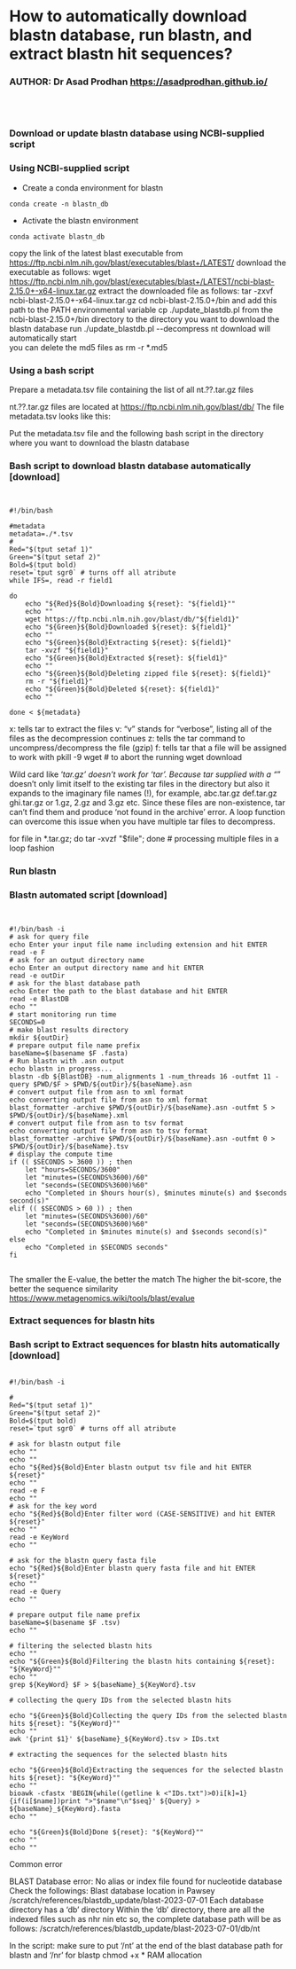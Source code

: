 # **How to automatically download blastn database, run blastn, and extract blastn hit sequences?** <br />


### **AUTHOR: Dr Asad Prodhan** https://asadprodhan.github.io/


<br />


<br />



### **Download or update blastn database using NCBI-supplied script**


### **Using NCBI-supplied script**  


- Create a conda environment for blastn
  

```
conda create -n blastn_db
```


- Activate the blastn environment

   
```
conda activate blastn_db
```


copy the link of the latest blast executable from https://ftp.ncbi.nlm.nih.gov/blast/executables/blast+/LATEST/ 
download the executable as follows: wget https://ftp.ncbi.nlm.nih.gov/blast/executables/blast+/LATEST/ncbi-blast-2.15.0+-x64-linux.tar.gz 
extract the downloaded file as follows: tar -zxvf ncbi-blast-2.15.0+-x64-linux.tar.gz
cd ncbi-blast-2.15.0+/bin and add this path to the PATH environmental variable 
cp ./update_blastdb.pl from the ncbi-blast-2.15.0+/bin directory to the directory you want to download the blastn database
run ./update_blastdb.pl --decompress nt
download will automatically start  
you can delete the md5 files as rm -r *.md5


### **Using a bash script**  



Prepare a metadata.tsv file containing the list of all nt.??.tar.gz files

nt.??.tar.gz files are located at https://ftp.ncbi.nlm.nih.gov/blast/db/
The file metadata.tsv looks like this:

Put the metadata.tsv file and the following bash script in the directory where you want to download the blastn database


### **Bash script to download blastn database automatically [download]**


```


#!/bin/bash

#metadata
metadata=./*.tsv
#
Red="$(tput setaf 1)"
Green="$(tput setaf 2)"
Bold=$(tput bold)
reset=`tput sgr0` # turns off all atribute
while IFS=, read -r field1   

do  
    echo "${Red}${Bold}Downloading ${reset}: "${field1}"" 
    echo ""
    wget https://ftp.ncbi.nlm.nih.gov/blast/db/"${field1}" 
    echo "${Green}${Bold}Downloaded ${reset}: ${field1}"
    echo ""
    echo "${Green}${Bold}Extracting ${reset}: ${field1}"
    tar -xvzf "${field1}"
    echo "${Green}${Bold}Extracted ${reset}: ${field1}"
    echo ""
    echo "${Green}${Bold}Deleting zipped file ${reset}: ${field1}"
    rm -r "${field1}"
    echo "${Green}${Bold}Deleted ${reset}: ${field1}"
    echo ""

done < ${metadata}

```


x: tells tar to extract the files
v: “v” stands for “verbose”, listing all of the files as the decompression continues
z: tells the tar command to uncompress/decompress the file (gzip)
f: tells tar that a file will be assigned to work with
pkill -9 wget # to abort the running wget download


Wild card like ‘*tar.gz’ doesn’t work for ‘tar’. Because tar supplied with a “*” doesn’t only limit itself to the existing tar files in the directory but also it expands to the imaginary file names (!), for example, abc.tar.gz def.tar.gz ghi.tar.gz or 1.gz, 2.gz and 3.gz etc. Since these files are non-existence, tar can’t find them and produce ‘not found in the archive’ error. A loop function can overcome this issue when you have multiple tar files to decompress.

for file in *.tar.gz; do tar -xvzf "$file"; done # processing multiple files in a loop fashion


### **Run blastn**


### **Blastn automated script [download]**


```


#!/bin/bash -i
# ask for query file
echo Enter your input file name including extension and hit ENTER
read -e F
# ask for an output directory name
echo Enter an output directory name and hit ENTER
read -e outDir
# ask for the blast database path
echo Enter the path to the blast database and hit ENTER
read -e BlastDB
echo ""
# start monitoring run time
SECONDS=0
# make blast results directory
mkdir ${outDir}
# prepare output file name prefix
baseName=$(basename $F .fasta)
# Run blastn with .asn output
echo blastn in progress...
blastn -db ${BlastDB} -num_alignments 1 -num_threads 16 -outfmt 11 -query $PWD/$F > $PWD/${outDir}/${baseName}.asn
# convert output file from asn to xml format
echo converting output file from asn to xml format
blast_formatter -archive $PWD/${outDir}/${baseName}.asn -outfmt 5 > $PWD/${outDir}/${baseName}.xml
# convert output file from asn to tsv format
echo converting output file from asn to tsv format
blast_formatter -archive $PWD/${outDir}/${baseName}.asn -outfmt 0 > $PWD/${outDir}/${baseName}.tsv
# display the compute time
if (( $SECONDS > 3600 )) ; then
    let "hours=SECONDS/3600"
    let "minutes=(SECONDS%3600)/60"
    let "seconds=(SECONDS%3600)%60"
    echo "Completed in $hours hour(s), $minutes minute(s) and $seconds second(s)"
elif (( $SECONDS > 60 )) ; then
    let "minutes=(SECONDS%3600)/60"
    let "seconds=(SECONDS%3600)%60"
    echo "Completed in $minutes minute(s) and $seconds second(s)"
else
    echo "Completed in $SECONDS seconds"
fi


```


The smaller the E-value, the better the match
The higher the bit-score, the better the sequence similarity
https://www.metagenomics.wiki/tools/blast/evalue



### **Extract sequences for blastn hits**


### **Bash script to Extract sequences for blastn hits automatically [download]**



```

#!/bin/bash -i

#
Red="$(tput setaf 1)"
Green="$(tput setaf 2)"
Bold=$(tput bold)
reset=`tput sgr0` # turns off all atribute

# ask for blastn output file
echo ""
echo ""
echo "${Red}${Bold}Enter blastn output tsv file and hit ENTER ${reset}" 
echo ""
read -e F
echo ""
# ask for the key word
echo "${Red}${Bold}Enter filter word (CASE-SENSITIVE) and hit ENTER ${reset}" 
echo ""
read -e KeyWord
echo ""

# ask for the blastn query fasta file
echo "${Red}${Bold}Enter blastn query fasta file and hit ENTER ${reset}" 
echo ""
read -e Query
echo ""

# prepare output file name prefix
baseName=$(basename $F .tsv)
echo ""

# filtering the selected blastn hits
echo ""
echo "${Green}${Bold}Filtering the blastn hits containing ${reset}: "${KeyWord}"" 
echo ""
grep ${KeyWord} $F > ${baseName}_${KeyWord}.tsv

# collecting the query IDs from the selected blastn hits

echo "${Green}${Bold}Collecting the query IDs from the selected blastn hits ${reset}: "${KeyWord}"" 
echo ""
awk '{print $1}' ${baseName}_${KeyWord}.tsv > IDs.txt

# extracting the sequences for the selected blastn hits

echo "${Green}${Bold}Extracting the sequences for the selected blastn hits ${reset}: "${KeyWord}"" 
echo ""
bioawk -cfastx 'BEGIN{while((getline k <"IDs.txt")>0)i[k]=1}{if(i[$name])print ">"$name"\n"$seq}' ${Query} > ${baseName}_${KeyWord}.fasta
echo ""

echo "${Green}${Bold}Done ${reset}: "${KeyWord}"" 
echo ""
echo ""

```


Common error

BLAST Database error: No alias or index file found for nucleotide database
Check the followings:
Blast database location in Pawsey
/scratch/references/blastdb_update/blast-2023-07-01
Each database directory has a ‘db’ directory
Within the ‘db’ directory, there are all the indexed files such as nhr nin etc
so, the complete database path will be as follows:
/scratch/references/blastdb_update/blast-2023-07-01/db/nt

In the script: make sure to put ‘/nt’ at the end of the blast database path for blastn and ‘/nr’ for blastp
chmod +x * 
RAM allocation


